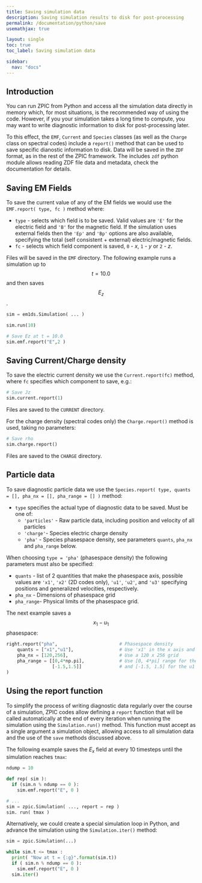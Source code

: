 ```yaml
---
title: Saving simulation data
description: Saving simulation results to disk for post-processing
permalink: /documentation/python/save
usemathjax: true

layout: single
toc: true
toc_label: Saving simulation data

sidebar:
  nav: "docs"
---
```


## Introduction

You can run ZPIC from Python and access all the simulation data directly in memory which, for most situations, is the recommended way of using the code. However, if you your simulation takes a long time to compute, you may want to write diagnostic information to disk for post-processing later.

To this effect, the `EMF`, `Current` and `Species` classes (as well as the `Charge` class on spectral codes) include a `report()` method that can be used to save specific dianostic information to disk. Data will be saved in the `ZDF` format, as in the rest of the ZPIC framework. The includes `zdf` python module allows reading ZDF file data and metadata, check the documentation for details.

## Saving EM Fields

To save the current value of any of the EM fields we would use the `EMF.report( type, fc )` method where:

* `type` - selects which field is to be saved. Valid values are `'E'` for the electric field and `'B'` for the magnetic field. If the simulation uses external fields then the `'Ep'` and `'Bp'` options are also available, specifying the total (self consistent + external) electric/magnetic fields.
* `fc` - selects which field component is saved, `0` - _x_, `1` - _y_ or `2` - _z_.

Files will be saved in the `EMF` directory. The following example runs a simulation up to $$t = 10.0$$ and then saves $$E_z$$.

```python
sim = em1ds.Simulation( ... )

sim.run(10)

# Save Ez at t = 10.0
sim.emf.report("E",2 )
```

## Saving Current/Charge density

To save the electric current density we use the `Current.report(fc)` method, where `fc` specifies which component to save, e.g.:

```python
# Save Jz
sim.current.report(1)
```

Files are saved to the `CURRENT` directory.

For the charge density (spectral codes only) the `Charge.report()` method is used, taking no parameters:

```python
# Save rho
sim.charge.report()
```

Files are saved to the `CHARGE` directory.

## Particle data

To save diagnostic particle data we use the `Species.report( type, quants = [], pha_nx = [], pha_range = [] )` method:

* `type` specifies the actual type of diagnostic data to be saved. Must be one of:
  * `'particles'` - Raw particle data, including position and velocity of all particles
  * `'charge'`- Species electric charge density
  * `'pha'` - Species phasespace density, see parameters `quants`, `pha_nx` and `pha_range` below.

When choosing `type = 'pha'` (phasespace density) the following parameters must also be specified:

* `quants` - list of 2 quantities that make the phasespace axis, possible values are `'x1'`, `'x2'` (2D codes only), `'u1'`, `'u2'`, and `'u3'` specifying positions and generalized velocities, respectively.
* `pha_nx` - Dimensions of phasespace grid
* `pha_range`- Physical limits of the phasespace grid.

The next example saves a $$ x_1 - u_1 $$ phasespace:

```python
right.report("pha",                       # Phasespace density
    quants = ["x1","u1"],                 # Use 'x1' in the x axis and 'u1' in the y axis
    pha_nx = [120,256],                   # Use a 120 x 256 grid
    pha_range = [[0,4*np.pi],             # Use [0, 4*pi] range for the x1 axis
                 [-1.5,1.5]]              # and [-1.5, 1.5] for the u1 axis
)
```

## Using the report function

To simplify the process of writing diagnostic data regularly over the course of a simulation, ZPIC codes allow defining a `report` function that will be called automatically at the end of every iteration when running the simulation using the `Simulation.run()` method. This function must accept as a single argument a simulation object, allowing access to all simulation data and the use of the `save` methods discussed above.

The following example saves the $E_x$ field at every 10 timesteps until the simulation reaches `tmax`:

```python
ndump = 10

def rep( sim ):
  if (sim.n % ndump == 0 ):
    sim.emf.report("E", 0 )

# ...
sim = zpic.Simulation( ..., report = rep )
sim. run( tmax )
```

Alternatively, we could create a special simulation loop in Python, and advance the simulation using the `Simulation.iter()` method:

```python
sim = zpic.Simulation(...)

while sim.t <= tmax :
  print( "Now at t = {:g}".format(sim.t))
  if ( sim.n % ndump == 0 ):
    sim.emf.report("E", 0 )
  sim.iter()
```
